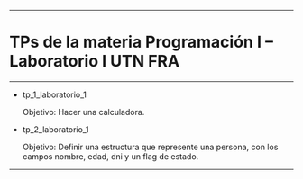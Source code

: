 ***********************************************************
# TPs de la materia Programación I – Laboratorio I UTN FRA 
***********************************************************

* tp_1_laboratorio_1

    Objetivo:
    Hacer una calculadora.

* tp_2_laboratorio_1
    
    Objetivo:
    Definir una estructura que represente una persona, con los campos nombre, edad, dni y un flag de estado.
    
    
***********************************************************
